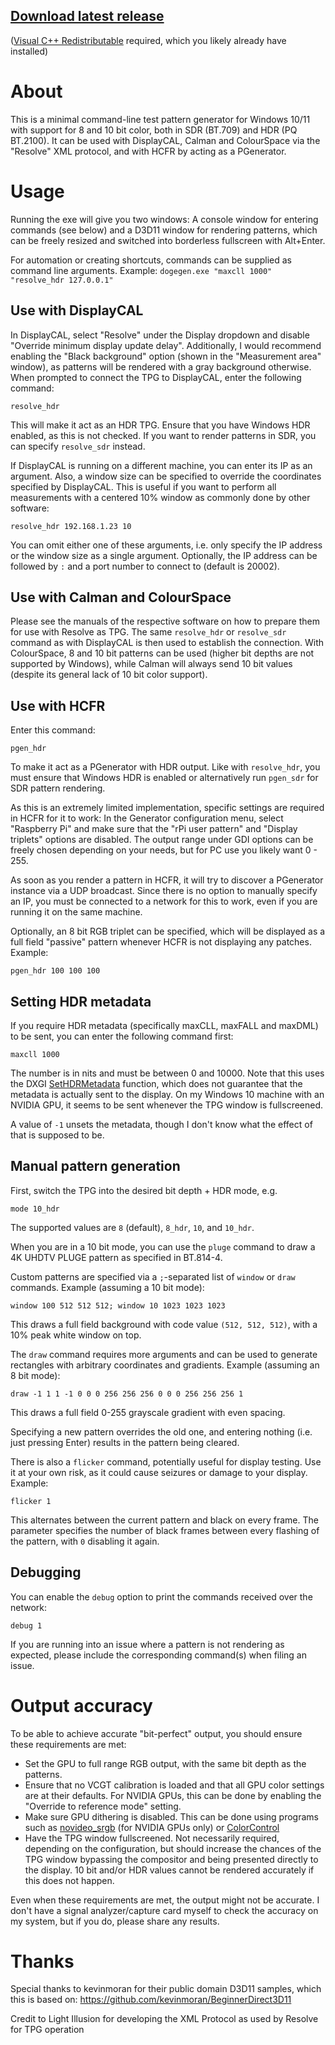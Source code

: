 ## [Download latest release](https://github.com/ledoge/dogegen/releases/latest/download/release.zip)
([Visual C++ Redistributable](https://aka.ms/vs/17/release/vc_redist.x64.exe) required, which you likely already have installed)

# About

This is a minimal command-line test pattern generator for Windows 10/11 with support for 8 and 10 bit color, both in SDR (BT.709) and HDR (PQ BT.2100). It can be used with DisplayCAL, Calman and ColourSpace via the "Resolve" XML protocol, and with HCFR by acting as a PGenerator.

# Usage

Running the exe will give you two windows: A console window for entering commands (see below) and a D3D11 window for rendering patterns, which can be freely resized and switched into borderless fullscreen with Alt+Enter.

For automation or creating shortcuts, commands can be supplied as command line arguments. Example: `dogegen.exe "maxcll 1000" "resolve_hdr 127.0.0.1"`

## Use with DisplayCAL

In DisplayCAL, select "Resolve" under the Display dropdown and disable "Override minimum display update delay". Additionally, I would recommend enabling the "Black background" option (shown in the "Measurement area" window), as patterns will be rendered with a gray background otherwise. When prompted to connect the TPG to DisplayCAL, enter the following command:

```
resolve_hdr
```

This will make it act as an HDR TPG. Ensure that you have Windows HDR enabled, as this is not checked. If you want to render patterns in SDR, you can specify `resolve_sdr` instead.

If DisplayCAL is running on a different machine, you can enter its IP as an argument. Also, a window size can be specified to override the coordinates specified by DisplayCAL. This is useful if you want to perform all measurements with a centered 10% window as commonly done by other software:

```
resolve_hdr 192.168.1.23 10
```

You can omit either one of these arguments, i.e. only specify the IP address or the window size as a single argument. Optionally, the IP address can be followed by `:` and a port number to connect to (default is 20002).

## Use with Calman and ColourSpace

Please see the manuals of the respective software on how to prepare them for use with Resolve as TPG. The same `resolve_hdr` or `resolve_sdr` command as with DisplayCAL is then used to establish the connection. With ColourSpace, 8 and 10 bit patterns can be used (higher bit depths are not supported by Windows), while Calman will always send 10 bit values (despite its general lack of 10 bit color support).

## Use with HCFR

Enter this command:

```
pgen_hdr
```

To make it act as a PGenerator with HDR output. Like with `resolve_hdr`, you must ensure that Windows HDR is enabled or alternatively run `pgen_sdr` for SDR pattern rendering.

As this is an extremely limited implementation, specific settings are required in HCFR for it to work: In the Generator configuration menu, select "Raspberry Pi" and make sure that the "rPi user pattern" and "Display triplets" options are disabled. The output range under GDI options can be freely chosen depending on your needs, but for PC use you likely want 0 - 255.

As soon as you render a pattern in HCFR, it will try to discover a PGenerator instance via a UDP broadcast. Since there is no option to manually specify an IP, you must be connected to a network for this to work, even if you are running it on the same machine.

Optionally, an 8 bit RGB triplet can be specified, which will be displayed as a full field "passive" pattern whenever HCFR is not displaying any patches. Example:

```
pgen_hdr 100 100 100
```

## Setting HDR metadata

If you require HDR metadata (specifically maxCLL, maxFALL and maxDML) to be sent, you can enter the following command first:

```
maxcll 1000
```

The number is in nits and must be between 0 and 10000. Note that this uses the DXGI [SetHDRMetadata](https://learn.microsoft.com/en-us/windows/win32/api/dxgi1_5/nf-dxgi1_5-idxgiswapchain4-sethdrmetadata) function, which does not guarantee that the metadata is actually sent to the display. On my Windows 10 machine with an NVIDIA GPU, it seems to be sent whenever the TPG window is fullscreened.

A value of `-1` unsets the metadata, though I don't know what the effect of that is supposed to be.

## Manual pattern generation

First, switch the TPG into the desired bit depth + HDR mode, e.g.

```
mode 10_hdr
```

The supported values are `8` (default), `8_hdr`, `10`, and `10_hdr`.

When you are in a 10 bit mode, you can use the `pluge` command to draw a 4K UHDTV PLUGE pattern as specified in BT.814-4.

Custom patterns are specified via a `;`-separated list of `window` or `draw` commands. Example (assuming a 10 bit mode):

```
window 100 512 512 512; window 10 1023 1023 1023
```

This draws a full field background with code value `(512, 512, 512)`, with a 10% peak white window on top.

The `draw` command requires more arguments and can be used to generate rectangles with arbitrary coordinates and gradients. Example (assuming an 8 bit mode):

```
draw -1 1 1 -1 0 0 0 256 256 256 0 0 0 256 256 256 1
```

This draws a full field 0-255 grayscale gradient with even spacing.

Specifying a new pattern overrides the old one, and entering nothing (i.e. just pressing Enter) results in the pattern being cleared.

There is also a `flicker` command, potentially useful for display testing. Use it at your own risk, as it could cause seizures or damage to your display. Example:

```
flicker 1
```

This alternates between the current pattern and black on every frame. The parameter specifies the number of black frames between every flashing of the pattern, with `0` disabling it again.

## Debugging

You can enable the `debug` option to print the commands received over the network:

```
debug 1
```

If you are running into an issue where a pattern is not rendering as expected, please include the corresponding command(s) when filing an issue.

# Output accuracy

To be able to achieve accurate "bit-perfect" output, you should ensure these requirements are met:
* Set the GPU to full range RGB output, with the same bit depth as the patterns.
* Ensure that no VCGT calibration is loaded and that all GPU color settings are at their defaults. For NVIDIA GPUs, this can be done by enabling the "Override to reference mode" setting.
* Make sure GPU dithering is disabled. This can be done using programs such as [novideo_srgb](https://github.com/ledoge/novideo_srgb) (for NVIDIA GPUs only) or [ColorControl](https://github.com/Maassoft/ColorControl)
* Have the TPG window fullscreened. Not necessarily required, depending on the configuration, but should increase the chances of the TPG window bypassing the compositor and being presented directly to the display. 10 bit and/or HDR values cannot be rendered accurately if this does not happen.

Even when these requirements are met, the output might not be accurate. I don't have a signal analyzer/capture card myself to check the accuracy on my system, but if you do, please share any results.

# Thanks

Special thanks to kevinmoran for their public domain D3D11 samples, which this is based on: https://github.com/kevinmoran/BeginnerDirect3D11

Credit to Light Illusion for developing the XML Protocol as used by Resolve for TPG operation

